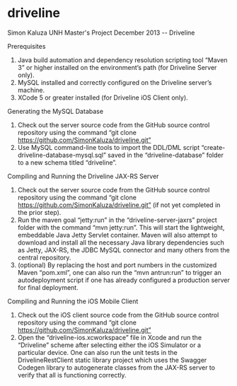 driveline
=========

Simon Kaluza
UNH Master's Project December 2013 -- Driveline


Prerequisites
1.	Java build automation and dependency resolution scripting tool “Maven 3” or higher installed on the environment’s path (for Driveline Server only).
2.	MySQL installed and correctly configured on the Driveline server’s machine.
3.	XCode 5 or greater installed (for Driveline iOS Client only).

Generating the MySQL Database
1.	Check out the server source code from the GitHub source control repository using the command “git clone https://github.com/SimonKaluza/driveline.git”
2.	  Use MySQL command-line tools to import the DDL/DML script “create-driveline-database-mysql.sql” saved in the “driveline-database” folder to a new schema titled “driveline”.

Compiling and Running the Driveline JAX-RS Server
1.	Check out the server source code from the GitHub source control repository using the command “git clone https://github.com/SimonKaluza/driveline.git” (if not yet completed in the prior step).
2.	Run the maven goal “jetty:run” in the “driveline-server-jaxrs” project folder with the command “mvn jetty:run”.  This will start the lightweight, embeddable Java Jetty Servlet container.  Maven will also attempt to download and install all the necessary Java library dependencies such as Jetty, JAX-RS, the JDBC MySQL connector and many others from the central repository.
3.	(optional) By replacing the host and port numbers in the customized Maven “pom.xml”, one can also run the “mvn antrun:run” to trigger an autodeployment script if one has already configured a production server for final deployment. 

Compiling and Running the iOS Mobile Client
1.	Check out the iOS client source code from the GitHub source control repository using the command “git clone https://github.com/SimonKaluza/driveline.git”
2.	Open the “driveline-ios.xcworkspace” file in Xcode and run the “Driveline” scheme after selecting either the iOS Simulator or a particular device.  One can also run the unit tests in the DrivelineRestClient static library project which uses the Swagger Codegen library to autogenerate classes from the JAX-RS server to verify that all is functioning correctly.

